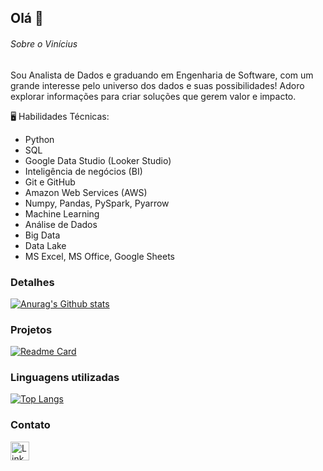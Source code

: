 ## Olá 👋

###### Sobre o Vinícius
Sou Analista de Dados e graduando em Engenharia de Software, com um grande interesse pelo universo dos dados e suas possibilidades! Adoro explorar informações para criar soluções que gerem valor e impacto.

🖥️ Habilidades Técnicas:
- Python
- SQL
- Google Data Studio (Looker Studio)
- Inteligência de negócios (BI)
- Git e GitHub
- Amazon Web Services (AWS)
- Numpy, Pandas, PySpark, Pyarrow
- Machine Learning
- Análise de Dados
- Big Data
- Data Lake
- MS Excel, MS Office, Google Sheets

### Detalhes

[![Anurag's Github stats](https://github-readme-stats.vercel.app/api?username=vinicius0py&how_icons-true&heme-dark)](https://github.com/anuragha/github-readme-stats)

### Projetos

[![Readme Card](https://github-readme-stats.vercel.app/api/pin/?username=vinicius0py&repo=Analise-de-Dados-COVID-19-Dashboard-Python-LookerStudio-Bi-ETL-&theme=dark)](https://github.com/anurahazra/github-readme-stats)

### Linguagens utilizadas

[![Top Langs](https://github-readme-stats.vercel.app/api/top-langs/?username=vinicius0py&çayout=compact)](https://github.com/anurahazra/github-readme-stats)


### Contato
[<img src='https://img.shields.io/badge/Linkedin-007785?style-for-badge&logo=linkedin&logoColor=white' alt='Linkedin' height='30'>](https://www.linkedin.com/in/vinicius-oliveira-p1/)















<!--
**vinicius0py/vinicius0py** is a ✨ _special_ ✨ repository because its `README.md` (this file) appears on your GitHub profile.

Here are some ideas to get you started:

- 🔭 I’m currently working on ...
- 🌱 I’m currently learning ...
- 👯 I’m looking to collaborate on ...
- 🤔 I’m looking for help with ...
- 💬 Ask me about ...
- 📫 How to reach me: ...
- 😄 Pronouns: ...
- ⚡ Fun fact: ...
-->
